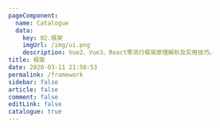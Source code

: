 ```yaml
---
pageComponent: 
  name: Catalogue
  data: 
    key: 02.框架
    imgUrl: /img/ui.png
    description: Vue2、Vue3、React等流行框架原理解析及实用技巧。
title: 框架
date: 2020-03-11 21:50:53
permalink: /framework
sidebar: false
article: false
comment: false
editLink: false
catalogue: true
---
```


